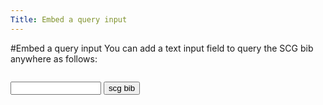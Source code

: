 ```yaml
---
Title: Embed a query input
---
```


#Embed a query input
You can add a text input field to query the SCG bib anywhere as follows:
```+/scgbib/query+
```
<form method="GET" action="%assets_url%/scgbib"><input type="text" name="query" size="15" maxlength="800"/><input type="submit" value="scg bib"/></form>
